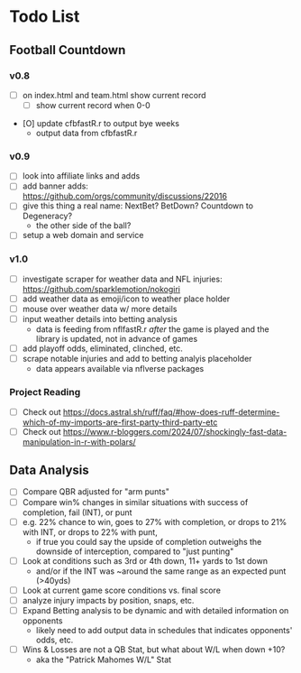 # Todo List

## Football Countdown
### v0.8
- [ ] on index.html and team.html show current record
    * [ ] show current record when 0-0
- [O] update cfbfastR.r to output bye weeks
    * output data from cfbfastR.r

### v0.9
- [ ] look into affiliate links and adds
- [ ] add banner adds: https://github.com/orgs/community/discussions/22016
- [ ] give this thing a real name: NextBet? BetDown? Countdown to Degeneracy?
   * the other side of the ball?
- [ ] setup a web domain and service

### v1.0
- [ ] investigate scraper for weather data and NFL injuries: https://github.com/sparklemotion/nokogiri
- [ ] add weather data as emoji/icon to weather place holder
- [ ] mouse over weather data w/ more details
- [ ] input weather details into betting analysis
    * data is feeding from nflfastR.r *after* the game is played and the library is updated, not in advance of games
- [ ] add playoff odds, eliminated, clinched, etc.
- [ ] scrape notable injuries and add to betting analyis placeholder
    * data appears available via nflverse packages

### Project Reading
- [ ] Check out https://docs.astral.sh/ruff/faq/#how-does-ruff-determine-which-of-my-imports-are-first-party-third-party-etc
- [ ] Check out https://www.r-bloggers.com/2024/07/shockingly-fast-data-manipulation-in-r-with-polars/

## Data Analysis
- [ ] Compare QBR adjusted for "arm punts"
- [ ] Compare win% changes in similar situations with success of completion, fail (INT), or punt
- [ ] e.g. 22% chance to win, goes to 27% with completion, or drops to 21% with INT, or drops to 22% with punt,
    * if true you could say the upside of completion outweighs the downside of interception, compared to "just punting"
- [ ] Look at conditions such as 3rd or 4th down, 11+ yards to 1st down
    * and/or if the INT was ~around the same range as an expected punt (>40yds)
- [ ] Look at current game score conditions vs. final score
- [ ] analyze injury impacts by position, snaps, etc.
- [ ] Expand Betting analysis to be dynamic and with detailed information on opponents
    * likely need to add output data in schedules that indicates opponents' odds, etc.
- [ ] Wins & Losses are not a QB Stat, but what about W/L when down +10?
    * aka the "Patrick Mahomes W/L" Stat